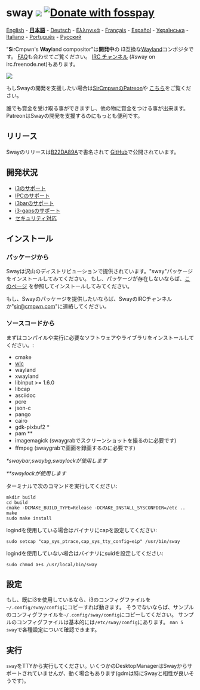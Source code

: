 # sway [![](https://api.travis-ci.org/SirCmpwn/sway.svg)](https://travis-ci.org/SirCmpwn/sway) [![Donate with fosspay](https://drewdevault.com/donate/static/donate-with-fosspay.png)](https://drewdevault.com/donate?project=4)

[English](https://github.com/SirCmpwn/sway/blob/master/README.md#sway--) - [**日本語**](https://github.com/SirCmpwn/sway/blob/master/README.ja.md#sway--) - [Deutsch](https://github.com/SirCmpwn/sway/blob/master/README.de.md#sway--) - [Ελληνικά](https://github.com/SirCmpwn/sway/blob/master/README.el.md#sway--) - [Français](https://github.com/SirCmpwn/sway/blob/master/README.fr.md#sway--) - [Español](https://github.com/SirCmpwn/sway/blob/master/README.es.md#sway--) - [Українська](https://github.com/SirCmpwn/sway/blob/master/README.uk.md#sway--) - [Italiano](https://github.com/SirCmpwn/sway/blob/master/README.it.md#sway--) - [Português](https://github.com/SirCmpwn/sway/blob/master/README.pt.md#sway--) -
[Русский](https://github.com/SirCmpwn/sway/blob/master/README.ru.md#sway--)

"**S**irCmpwn's **Way**land compositor"は**開発中**の
i3互換な[Wayland](http://wayland.freedesktop.org/)コンポジタです。
[FAQ](https://github.com/SirCmpwn/sway/wiki)も合わせてご覧ください。
[IRC チャンネル](http://webchat.freenode.net/?channels=sway&uio=d4) (#sway on
irc.freenode.net)もあります。

[![](https://sr.ht/ICd5.png)](https://sr.ht/ICd5.png)

もしSwayの開発を支援したい場合は[SirCmpwnのPatreon](https://patreon.com/sircmpwn)や
[こちら](https://github.com/SirCmpwn/sway/issues/986)をご覧ください。

誰でも賞金を受け取る事ができますし、他の物に賞金をつける事が出来ます。
PatreonはSwayの開発を支援するのにもっとも便利です。

## リリース

Swayのリリースは[B22DA89A](http://pgp.mit.edu/pks/lookup?op=vindex&search=0x52CB6609B22DA89A)で書名されて
[GitHub](https://github.com/SirCmpwn/sway/releases)で公開されています。

## 開発状況

- [i3のサポート](https://github.com/SirCmpwn/sway/issues/2)
- [IPCのサポート](https://github.com/SirCmpwn/sway/issues/98)
- [i3barのサポート](https://github.com/SirCmpwn/sway/issues/343)
- [i3-gapsのサポート](https://github.com/SirCmpwn/sway/issues/307)
- [セキュリティ対応](https://github.com/SirCmpwn/sway/issues/984)

## インストール

### パッケージから

Swayは沢山のディストリビューションで提供されています。"sway"パッケージをインストールしてみてください。
もし、パッケージが存在しないならば、[このページ](https://github.com/SirCmpwn/sway/wiki/Unsupported-packages)
を参照してインストールしてみてください。

もし、Swayのパッケージを提供したいならば、SwayのIRCチャンネルか"sir@cmpwn.com"に連絡してください。

### ソースコードから

まずはコンパイルや実行に必要なソフトウェアやライブラリをインストールしてください。:

* cmake
* [wlc](https://github.com/Cloudef/wlc)
* wayland
* xwayland
* libinput >= 1.6.0
* libcap
* asciidoc
* pcre
* json-c
* pango
* cairo
* gdk-pixbuf2 *
* pam **
* imagemagick (swaygrabでスクリーンショットを撮るのに必要です)
* ffmpeg (swaygrabで画面を録画するのに必要です)

_\*swaybar,swaybg,swaylockが使用します_

_\*\*swaylockが使用します_

ターミナルで次のコマンドを実行してください:

    mkdir build
    cd build
    cmake -DCMAKE_BUILD_TYPE=Release -DCMAKE_INSTALL_SYSCONFDIR=/etc ..
    make
    sudo make install

logindを使用している場合はバイナリにcapを設定してください:

    sudo setcap "cap_sys_ptrace,cap_sys_tty_config=eip" /usr/bin/sway

logindを使用していない場合はバイナリにsuidを設定してください:

    sudo chmod a+s /usr/local/bin/sway

## 設定

もし、既にi3を使用しているなら、i3のコンフィグファイルを`~/.config/sway/config`にコピーすれば動きます。
そうでないならば、サンプルのコンフィグファイルを`~/.config/sway/config`にコピーしてください。
サンプルのコンフィグファイルは基本的には`/etc/sway/config`にあります。
`man 5 sway`で各種設定について確認できます。

## 実行

`sway`をTTYから実行してください。いくつかのDesktopManagerはSwayからサポートされていませんが、動く場合もあります(gdmは特にSwayと相性が良いそうです)。

